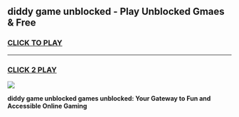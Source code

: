 
## diddy game unblocked - Play Unblocked Gmaes & Free
<h3>
<a href="https://premium.freeplayer.one?title=diddy_game_unblocked&ref=20F">CLICK TO PLAY</a></h3>
<hr>

<h3>
<a href="https://premium.freeplayer.one?title=diddy_game_unblocked&ref=20F">CLICK 2 PLAY</a>
  
</h3>

<a href="https://premium.freeplayer.one?title=diddy_game_unblocked&ref=20F/"><img src="https://clearcache.store/games.png"></a>


**diddy game unblocked games unblocked: Your Gateway to Fun and Accessible Online Gaming**
